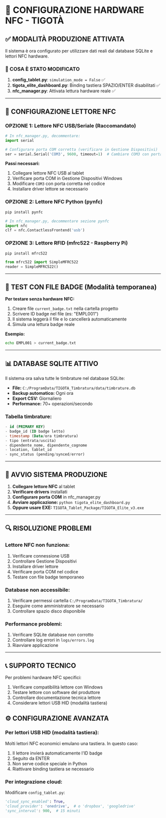 # 🔌 CONFIGURAZIONE HARDWARE NFC - TIGOTÀ

## ✅ MODALITÀ PRODUZIONE ATTIVATA
Il sistema è ora configurato per utilizzare dati reali dal database SQLite e lettori NFC hardware.

### 🎯 COSA È STATO MODIFICATO

1. **config_tablet.py**: `simulation_mode = False` ✅
2. **tigota_elite_dashboard.py**: Binding tastiera SPAZIO/ENTER disabilitati ✅  
3. **nfc_manager.py**: Attivata lettura hardware reale ✅

---

## 🔧 CONFIGURAZIONE LETTORE NFC

### OPZIONE 1: Lettore NFC USB/Seriale (Raccomandato)

```python
# In nfc_manager.py, decommentare:
import serial

# Configurare porta COM corretta (verificare in Gestione Dispositivi)
ser = serial.Serial('COM3', 9600, timeout=1)  # Cambiare COM3 con porta corretta
```

**Passi necessari:**
1. Collegare lettore NFC USB al tablet
2. Verificare porta COM in Gestione Dispositivi Windows
3. Modificare `COM3` con porta corretta nel codice
4. Installare driver lettore se necessario

### OPZIONE 2: Lettore NFC Python (pynfc)

```bash
pip install pynfc
```

```python
# In nfc_manager.py, decommentare sezione pynfc
import nfc
clf = nfc.ContactlessFrontend('usb')
```

### OPZIONE 3: Lettore RFID (mfrc522 - Raspberry Pi)

```bash
pip install mfrc522
```

```python
from mfrc522 import SimpleMFRC522
reader = SimpleMFRC522()
```

---

## 🧪 TEST CON FILE BADGE (Modalità temporanea)

**Per testare senza hardware NFC:**

1. Creare file `current_badge.txt` nella cartella progetto
2. Scrivere ID badge nel file (es: "EMPL001")
3. Il sistema leggerà il file e lo cancellerà automaticamente
4. Simula una lettura badge reale

**Esempio:**
```bash
echo EMPL001 > current_badge.txt
```

---

## 📊 DATABASE SQLITE ATTIVO

Il sistema ora salva tutte le timbrature nel database SQLite:
- **File:** `C:/ProgramData/TIGOTA_Timbratura/data/timbrature.db`
- **Backup automatico:** Ogni ora
- **Export CSV:** Giornaliero
- **Performance:** 70+ operazioni/secondo

### Tabella timbrature:
```sql
- id (PRIMARY KEY)
- badge_id (ID badge letto)
- timestamp (Data/ora timbratura)
- tipo (entrata/uscita)
- dipendente_nome, dipendente_cognome
- location, tablet_id
- sync_status (pending/synced/error)
```

---

## 🚀 AVVIO SISTEMA PRODUZIONE

1. **Collegare lettore NFC** al tablet
2. **Verificare drivers** installati
3. **Configurare porta COM** in nfc_manager.py
4. **Avviare applicazione:** `python tigota_elite_dashboard.py`
5. **Oppure usare EXE:** `TIGOTA_Tablet_Package/TIGOTA_Elite_v3.exe`

---

## 🔍 RISOLUZIONE PROBLEMI

### Lettore NFC non funziona:
1. Verificare connessione USB
2. Controllare Gestione Dispositivi
3. Installare driver lettore
4. Verificare porta COM nel codice
5. Testare con file badge temporaneo

### Database non accessibile:
1. Verificare permessi cartella `C:/ProgramData/TIGOTA_Timbratura/`
2. Eseguire come amministratore se necessario
3. Controllare spazio disco disponibile

### Performance problemi:
1. Verificare SQLite database non corrotto
2. Controllare log errori in `logs/errors.log`
3. Riavviare applicazione

---

## 📞 SUPPORTO TECNICO

Per problemi hardware NFC specifici:
1. Verificare compatibilità lettore con Windows
2. Testare lettore con software del produttore
3. Controllare documentazione tecnica lettore
4. Considerare lettori USB HID (modalità tastiera)

## ⚙️ CONFIGURAZIONE AVANZATA

### Per lettori USB HID (modalità tastiera):
Molti lettori NFC economici emulano una tastiera. In questo caso:
1. Il lettore invierà automaticamente l'ID badge
2. Seguito da ENTER
3. Non serve codice speciale in Python
4. Riattivare binding tastiera se necessario

### Per integrazione cloud:
Modificare `config_tablet.py`:
```python
'cloud_sync_enabled': True,
'cloud_provider': 'onedrive',  # o 'dropbox', 'googledrive'
'sync_interval': 900,  # 15 minuti
```
